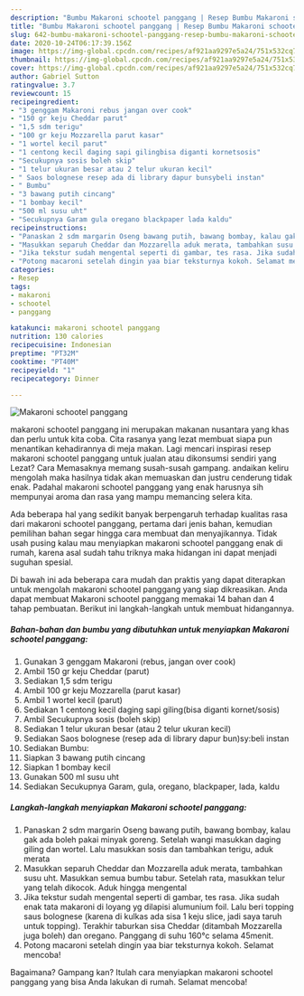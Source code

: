 ```yaml
---
description: "Bumbu Makaroni schootel panggang | Resep Bumbu Makaroni schootel panggang Yang Paling Enak"
title: "Bumbu Makaroni schootel panggang | Resep Bumbu Makaroni schootel panggang Yang Paling Enak"
slug: 642-bumbu-makaroni-schootel-panggang-resep-bumbu-makaroni-schootel-panggang-yang-paling-enak
date: 2020-10-24T06:17:39.156Z
image: https://img-global.cpcdn.com/recipes/af921aa9297e5a24/751x532cq70/makaroni-schootel-panggang-foto-resep-utama.jpg
thumbnail: https://img-global.cpcdn.com/recipes/af921aa9297e5a24/751x532cq70/makaroni-schootel-panggang-foto-resep-utama.jpg
cover: https://img-global.cpcdn.com/recipes/af921aa9297e5a24/751x532cq70/makaroni-schootel-panggang-foto-resep-utama.jpg
author: Gabriel Sutton
ratingvalue: 3.7
reviewcount: 15
recipeingredient:
- "3 genggam Makaroni rebus jangan over cook"
- "150 gr keju Cheddar parut"
- "1,5 sdm terigu"
- "100 gr keju Mozzarella parut kasar"
- "1 wortel kecil parut"
- "1 centong kecil daging sapi gilingbisa diganti kornetsosis"
- "Secukupnya sosis boleh skip"
- "1 telur ukuran besar atau 2 telur ukuran kecil"
- " Saos bolognese resep ada di library dapur bunsybeli instan"
- " Bumbu"
- "3 bawang putih cincang"
- "1 bombay kecil"
- "500 ml susu uht"
- "Secukupnya Garam gula oregano blackpaper lada kaldu"
recipeinstructions:
- "Panaskan 2 sdm margarin Oseng bawang putih, bawang bombay, kalau gak ada boleh pakai minyak goreng. Setelah wangi masukkan daging giling dan wortel. Lalu masukkan sosis dan tambahkan terigu, aduk merata"
- "Masukkan separuh Cheddar dan Mozzarella aduk merata, tambahkan susu uht. Masukkan semua bumbu tabur. Setelah rata, masukkan telur yang telah dikocok. Aduk hingga mengental"
- "Jika tekstur sudah mengental seperti di gambar, tes rasa. Jika sudah enak tata makaroni di loyang yg dilapisi alumunium foil. Lalu beri topping saus bolognese (karena di kulkas ada sisa 1 keju slice, jadi saya taruh untuk topping). Terakhir taburkan sisa Cheddar (ditambah Mozzarella juga boleh) dan oregano. Panggang di suhu 160°c selama 45menit."
- "Potong macaroni setelah dingin yaa biar teksturnya kokoh. Selamat mencoba!"
categories:
- Resep
tags:
- makaroni
- schootel
- panggang

katakunci: makaroni schootel panggang 
nutrition: 130 calories
recipecuisine: Indonesian
preptime: "PT32M"
cooktime: "PT40M"
recipeyield: "1"
recipecategory: Dinner

---
```



![Makaroni schootel panggang](https://img-global.cpcdn.com/recipes/af921aa9297e5a24/751x532cq70/makaroni-schootel-panggang-foto-resep-utama.jpg)


makaroni schootel panggang ini merupakan makanan nusantara yang khas dan perlu untuk kita coba. Cita rasanya yang lezat membuat siapa pun menantikan kehadirannya di meja makan.
Lagi mencari inspirasi resep makaroni schootel panggang untuk jualan atau dikonsumsi sendiri yang Lezat? Cara Memasaknya memang susah-susah gampang. andaikan keliru mengolah maka hasilnya tidak akan memuaskan dan justru cenderung tidak enak. Padahal makaroni schootel panggang yang enak harusnya sih mempunyai aroma dan rasa yang mampu memancing selera kita.



Ada beberapa hal yang sedikit banyak berpengaruh terhadap kualitas rasa dari makaroni schootel panggang, pertama dari jenis bahan, kemudian pemilihan bahan segar hingga cara membuat dan menyajikannya. Tidak usah pusing kalau mau menyiapkan makaroni schootel panggang enak di rumah, karena asal sudah tahu triknya maka hidangan ini dapat menjadi suguhan spesial.


Di bawah ini ada beberapa cara mudah dan praktis yang dapat diterapkan untuk mengolah makaroni schootel panggang yang siap dikreasikan. Anda dapat membuat Makaroni schootel panggang memakai 14 bahan dan 4 tahap pembuatan. Berikut ini langkah-langkah untuk membuat hidangannya.

<!--inarticleads1-->

##### Bahan-bahan dan bumbu yang dibutuhkan untuk menyiapkan Makaroni schootel panggang:

1. Gunakan 3 genggam Makaroni (rebus, jangan over cook)
1. Ambil 150 gr keju Cheddar (parut)
1. Sediakan 1,5 sdm terigu
1. Ambil 100 gr keju Mozzarella (parut kasar)
1. Ambil 1 wortel kecil (parut)
1. Sediakan 1 centong kecil daging sapi giling(bisa diganti kornet/sosis)
1. Ambil Secukupnya sosis (boleh skip)
1. Sediakan 1 telur ukuran besar (atau 2 telur ukuran kecil)
1. Sediakan  Saos bolognese (resep ada di library dapur bun)sy:beli instan
1. Sediakan  Bumbu:
1. Siapkan 3 bawang putih cincang
1. Siapkan 1 bombay kecil
1. Gunakan 500 ml susu uht
1. Sediakan Secukupnya Garam, gula, oregano, blackpaper, lada, kaldu




<!--inarticleads2-->

##### Langkah-langkah menyiapkan Makaroni schootel panggang:

1. Panaskan 2 sdm margarin Oseng bawang putih, bawang bombay, kalau gak ada boleh pakai minyak goreng. Setelah wangi masukkan daging giling dan wortel. Lalu masukkan sosis dan tambahkan terigu, aduk merata
1. Masukkan separuh Cheddar dan Mozzarella aduk merata, tambahkan susu uht. Masukkan semua bumbu tabur. Setelah rata, masukkan telur yang telah dikocok. Aduk hingga mengental
1. Jika tekstur sudah mengental seperti di gambar, tes rasa. Jika sudah enak tata makaroni di loyang yg dilapisi alumunium foil. Lalu beri topping saus bolognese (karena di kulkas ada sisa 1 keju slice, jadi saya taruh untuk topping). Terakhir taburkan sisa Cheddar (ditambah Mozzarella juga boleh) dan oregano. Panggang di suhu 160°c selama 45menit.
1. Potong macaroni setelah dingin yaa biar teksturnya kokoh. Selamat mencoba!




Bagaimana? Gampang kan? Itulah cara menyiapkan makaroni schootel panggang yang bisa Anda lakukan di rumah. Selamat mencoba!
